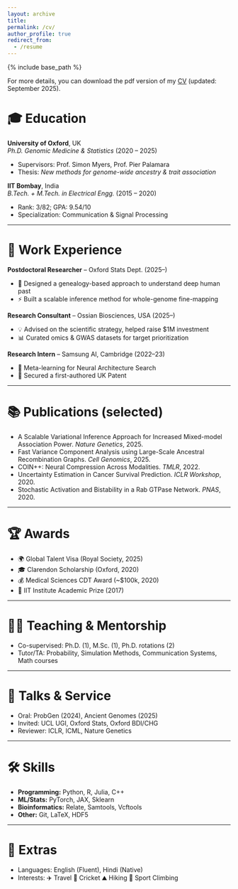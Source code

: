 ```yaml
---
layout: archive
title: 
permalink: /cv/
author_profile: true
redirect_from:
  - /resume
---
```


{% include base_path %}

For more details, you can download the pdf version of my [CV](/images/hrushikesh_loya_CV_2025_09.pdf) (updated: September 2025).

# 🎓 Education  
**University of Oxford**, UK  
*Ph.D. Genomic Medicine & Statistics* (2020 – 2025)
- Supervisors: Prof. Simon Myers, Prof. Pier Palamara  
- Thesis: *New methods for genome-wide ancestry & trait association*  

**IIT Bombay**, India  
*B.Tech. + M.Tech. in Electrical Engg.* (2015 – 2020)
- Rank: 3/82; GPA: 9.54/10  
- Specialization: Communication & Signal Processing  

---

# 💼 Work Experience  
**Postdoctoral Researcher** – Oxford Stats Dept. (2025–)
- 🧬 Designed a genealogy-based approach to understand deep human past
- ⚡ Built a scalable inference method for whole-genome fine-mapping  

**Research Consultant** – Ossian Biosciences, USA (2025–)
- 💡 Advised on the scientific strategy, helped raise $1M investment
- 📊 Curated omics & GWAS datasets for target prioritization  

**Research Intern** – Samsung AI, Cambridge (2022–23)
- 🤖 Meta-learning for Neural Architecture Search  
- 🏅 Secured a first-authored UK Patent  

---

# 📚 Publications (selected)  
- A Scalable Variational Inference Approach for Increased Mixed-model Association Power. *Nature Genetics*, 2025.  
- Fast Variance Component Analysis using Large-Scale Ancestral Recombination Graphs. *Cell Genomics*, 2025.  
- COIN++: Neural Compression Across Modalities. *TMLR*, 2022.  
- Uncertainty Estimation in Cancer Survival Prediction. *ICLR Workshop*, 2020.  
- Stochastic Activation and Bistability in a Rab GTPase Network. *PNAS*, 2020.  

---

# 🏆 Awards  
- 🌍 Global Talent Visa (Royal Society, 2025)  
- 🎓 Clarendon Scholarship (Oxford, 2020)  
- 💰 Medical Sciences CDT Award (~$100k, 2020)  
- 🏅 IIT Institute Academic Prize (2017)  

---

# 👩‍🏫 Teaching & Mentorship  
- Co-supervised: Ph.D. (1), M.Sc. (1), Ph.D. rotations (2)  
- Tutor/TA: Probability, Simulation Methods, Communication Systems, Math courses  

---

# 🎤 Talks & Service  
- Oral: ProbGen (2024), Ancient Genomes (2025)  
- Invited: UCL UGI, Oxford Stats, Oxford BDI/CHG  
- Reviewer: ICLR, ICML, Nature Genetics  

---

# 🛠 Skills  
- **Programming:** Python, R, Julia, C++  
- **ML/Stats:** PyTorch, JAX, Sklearn  
- **Bioinformatics:** Relate, Samtools, Vcftools  
- **Other:** Git, LaTeX, HDF5  

---

# 🌟 Extras  
- Languages: English (Fluent), Hindi (Native)  
- Interests: ✈️ Travel   🏏 Cricket   ⛰ Hiking   🧗 Sport Climbing  
